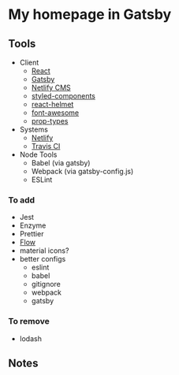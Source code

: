 # My homepage in Gatsby

## Tools

- Client
  - [React](https://reactjs.org/docs/)
  - [Gatsby](https://www.gatsbyjs.org/docs/)
  - [Netlify CMS](https://www.netlifycms.org/)
  - [styled-components](https://www.styled-components.com/docs/)
  - [react-helmet](https://github.com/nfl/react-helmet)
  - [font-awesome](https://github.com/FortAwesome/Font-Awesome)
  - [prop-types](https://github.com/facebook/prop-types)
- Systems
  - [Netlify](https://www.netlify.com/docs/)
  - [Travis CI](https://travis-ci.com/)
- Node Tools
  - Babel (via gatsby)
  - Webpack (via gatsby-config.js)
  - ESLint

### To add

  - Jest
  - Enzyme
  - Prettier
  - [Flow](https://flow.org/en/docs/getting-started/)
  - material icons?
  - better configs
    - eslint
    - babel
    - gitignore
    - webpack
    - gatsby

### To remove

- lodash

## Notes
